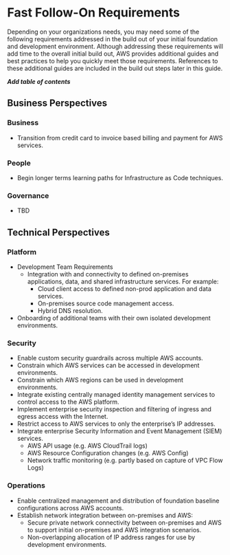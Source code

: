 # Fast Follow-On Requirements

Depending on your organizations needs, you may need some of the following requirements addressed in the build out of your initial foundation and development environment.  Although addressing these requirements will add time to the overall initial build out, AWS provides additional guides and best practices to help you quickly meet those requirements. References to these additional guides are included in the build out steps later in this guide.

***Add table of contents***

## Business Perspectives

### Business
* Transition from credit card to invoice based billing and payment for AWS services.

### People
* Begin longer terms learning paths for Infrastructure as Code techniques.

### Governance
* TBD

## Technical Perspectives

### Platform
* Development Team Requirements
  * Integration with and connectivity to defined on-premises applications, data, and shared infrastructure services. For example:
      * Cloud client access to defined  non-prod application and data services.
      * On-premises source code management access.
      * Hybrid DNS resolution.
* Onboarding of additional teams with their own isolated development environments.

### Security
* Enable custom security guardrails across multiple AWS accounts.
* Constrain which AWS services can be accessed in development environments.
* Constrain which AWS regions can be used in development environments.
* Integrate existing centrally managed identity management services to control access to the AWS platform.
* Implement enterprise security inspection and filtering of ingress and egress access with the Internet.
* Restrict access to AWS services to only the enterprise’s IP addresses.
* Integrate enterprise Security Information and Event Management (SIEM) services.
    * AWS API usage (e.g. AWS CloudTrail logs)
    * AWS Resource Configuration changes (e.g. AWS Config)
    * Network traffic monitoring (e.g. partly based on capture of VPC Flow Logs)

### Operations
* Enable centralized management and distribution of foundation baseline configurations across AWS accounts.
* Establish network integration between on-premises and AWS:
    * Secure private network connectivity between on-premises and AWS to support initial on-premises and  AWS integration scenarios. 
    * Non-overlapping allocation of IP address ranges for use by development environments.